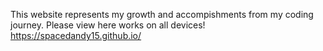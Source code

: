 This website represents my growth and accompishments from my coding journey. 
Please view here works on all devices!
https://spacedandy15.github.io/